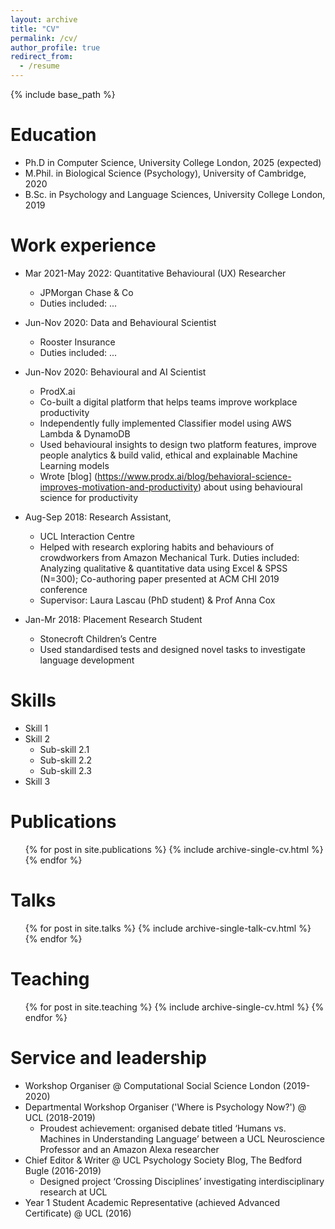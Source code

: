 ```yaml
---
layout: archive
title: "CV"
permalink: /cv/
author_profile: true
redirect_from:
  - /resume
---
```


{% include base_path %}

Education
======
* Ph.D in Computer Science, University College London, 2025 (expected)
* M.Phil. in Biological Science (Psychology), University of Cambridge, 2020 
* B.Sc. in Psychology and Language Sciences, University College London, 2019



Work experience
======
* Mar 2021-May 2022: Quantitative Behavioural (UX) Researcher
  * JPMorgan Chase & Co
  * Duties included: ...

* Jun-Nov 2020: Data and Behavioural Scientist
  * Rooster Insurance
  * Duties included: ...

* Jun-Nov 2020: Behavioural and AI Scientist
  * ProdX.ai
  * Co-built a digital platform that helps teams improve workplace productivity
  * Independently fully implemented Classifier model using AWS Lambda & DynamoDB
  * Used behavioural insights to design two platform features, improve people analytics & build valid, ethical and explainable Machine Learning models
  * Wrote [blog] (https://www.prodx.ai/blog/behavioral-science-improves-motivation-and-productivity) about using behavioural science for productivity

* Aug-Sep 2018: Research Assistant, 
  * UCL Interaction Centre
  * Helped with research exploring habits and behaviours of crowdworkers from Amazon Mechanical Turk. Duties included: Analyzing qualitative & quantitative data using Excel & SPSS (N=300); Co-authoring paper presented at ACM CHI 2019 conference
  * Supervisor: Laura Lascau (PhD student) & Prof Anna Cox

* Jan-Mr 2018: Placement Research Student
  * Stonecroft Children’s Centre
  * Used standardised tests and designed novel tasks to investigate language development
  
Skills
======
* Skill 1
* Skill 2
  * Sub-skill 2.1
  * Sub-skill 2.2
  * Sub-skill 2.3
* Skill 3

Publications
======
  <ul>{% for post in site.publications %}
    {% include archive-single-cv.html %}
  {% endfor %}</ul>
  
Talks
======
  <ul>{% for post in site.talks %}
    {% include archive-single-talk-cv.html %}
  {% endfor %}</ul>
  
Teaching
======
  <ul>{% for post in site.teaching %}
    {% include archive-single-cv.html %}
  {% endfor %}</ul>
  
Service and leadership
======
* Workshop Organiser @ Computational Social Science London (2019-2020)
* Departmental Workshop Organiser ('Where is Psychology Now?') @ UCL (2018-2019)
  * Proudest achievement: organised debate titled ‘Humans vs. Machines in Understanding Language’ between a UCL Neuroscience Professor and an Amazon Alexa researcher
* Chief Editor & Writer @ UCL Psychology Society Blog, The Bedford Bugle (2016-2019)
  * Designed project ‘Crossing Disciplines’ investigating interdisciplinary research at UCL
* Year 1 Student Academic Representative (achieved Advanced Certificate) @ UCL (2016)
